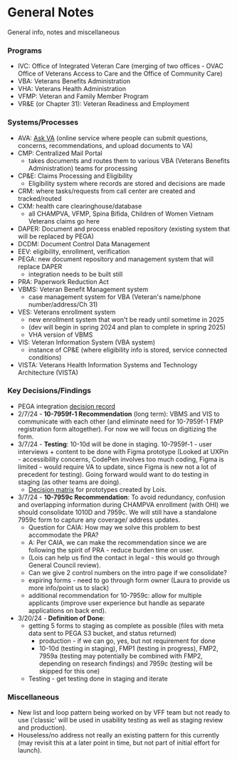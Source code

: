 # General Notes
General info, notes and miscellaneous 

### Programs
- IVC: Office of Integrated Veteran Care (merging of two offices - OVAC Office of Veterans Access to Care and the Office of Community Care)
- VBA: Veterans Benefits Administration
- VHA: Veterans Health Administration
- VFMP: Veteran and Family Member Program
- VR&E (or Chapter 31): Veteran Readiness and Employment

### Systems/Processes
- AVA: [Ask VA](https://ask.va.gov/) (online service where people can submit questions, concerns, recommendations, and upload documents to VA)
- CMP: Centralized Mail Portal
  - takes documents and routes them to various VBA (Veterans Benefits Administration) teams for processing
- CP&E: Claims Processing and Eligibility
  - Eligibility system where records are stored and decisions are made
- CRM: where tasks/requests from call center are created and tracked/routed
- CXM: health care clearinghouse/database
  - all CHAMPVA,  VFMP, Spina Bifida, Children of Women Vietnam Veterans claims go here
- DAPER: Document and process enabled repository (existing system that will be replaced by PEGA)
- DCDM: Document Control Data Management 
- EEV: eligibility, enrollment, verification
- PEGA: new document repository and management system that will replace DAPER
  - integration needs to be built still
- PRA: Paperwork Reduction Act
- VBMS: Veteran Benefit Management system
  - case management system for VBA (Veteran's name/phone number/address/Ch 31)
- VES: Veterans enrollment system
  - new enrollment system that won't be ready until sometime in 2025
  - (dev will begin in spring 2024 and plan to complete in spring 2025)
  - VHA version of VBMS
- VIS: Veteran Information System (VBA system)
  - instance of CP&E (where eligibility info is stored, service connected conditions)
- VISTA: Veterans Health Information Systems and Technology Architecture (VISTA)

 

 
### Key Decisions/Findings
- PEGA integration [decision record](https://github.com/department-of-veterans-affairs/va.gov-team/blob/master/products/health-care/champva/ADR-PEGA%20integration%20for%20CHAMPVA.md)
- 2/7/24 - **10-7959f-1 Recommendation** (long term): VBMS and VIS to communicate with each other (and eliminate need for 10-7959f-1 FMP registration form altogether). For now we will focus on digitizing the form.
- 3/7/24 - **Testing**: 10-10d will be done in staging. 10-7959f-1 - user interviews + content to be done with Figma prototype (Looked at UXPin - accessibility concerns, CodePen involves too much coding, Figma is limited - would require VA to update, since Figma is new not a lot of precedent for testing). Going forward would want to do testing in staging (as other teams are doing).
  - [Decision matrix](https://app.mural.co/t/departmentofveteransaffairs9999/m/departmentofveteransaffairs9999/1709218659350/85e1a2c931eafd52734bc66235165d15bf08d582?sender=334959bc-2aad-4cce-a6be-76386587a1e8) for prototypes created by Lois. 
- 3/7/24 - **10-7959c Recommendation**: To avoid redundancy, confusion and overlapping information during CHAMPVA enrollment (with OHI) we should consolidate 1010D and 7959c. We will still have a standalone 7959c form to capture any coverage/ address updates.
   - Question for CAIA: How may we solve this problem to best accommodate the PRA?
   - A: Per CAIA, we can make the recommendation since we are following the spirit of PRA - reduce burden time on user.
   - (Lois can help us find the contact in legal - this would go through General Council review).
   - Can we give 2 control numbers on the intro page if we consolidate?
   - expiring forms - need to go through form owner (Laura to provide us more info/point us to slack)
  - additional recommendation for 10-7959c: allow for multiple applicants (improve user experience but handle as separate applications on back end).
- 3/20/24 - **Definition of Done**:
    - getting 5 forms to staging as complete as possible (files with meta data sent to PEGA S3 bucket, and status returned)
      - production - if we can go, yes, but not requirement for done
      - 10-10d (testing in staging), FMP1 (testing in progress), FMP2, 7959a (testing may potentially be combined with FMP2, depending on research findings) and 7959c (testing will be skipped for this one)
    - Testing - get testing done in staging and iterate

### Miscellaneous
- New list and loop pattern being worked on by VFF team but not ready to use ('classic' will be used in usability testing as well as staging review and production). 
- Houseless/no address not really an existing pattern for this currently (may revisit this at a later point in time, but not part of initial effort for launch).
  
